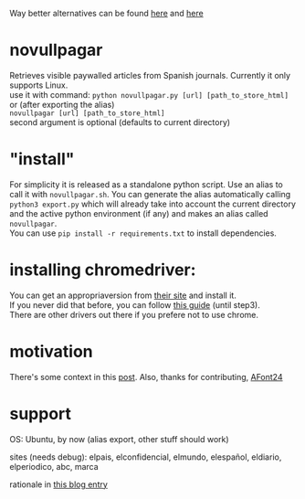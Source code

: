 Way better alternatives can be found [here](https://12ft.io/) and [here](https://gitlab.com/magnolia1234/bypass-paywalls-chrome-clean)


# novullpagar
Retrieves visible paywalled articles from Spanish journals. Currently it only supports Linux.  
use it with command: `python novullpagar.py [url] [path_to_store_html]`  
or (after exporting the alias)  
`novullpagar [url] [path_to_store_html]`  
second argument is optional (defaults to current directory)  

# "install"
For simplicity it is released as a standalone python script. Use an alias to call it with `novullpagar.sh`.
You can generate the alias automatically calling `python3 export.py` which will already take into account the current directory and the active python environment (if any) and makes an alias called `novullpagar`.  
You can use `pip install -r requirements.txt` to install dependencies.

# installing chromedriver:
You can get an appropriaversion from [their site](https://sites.google.com/a/chromium.org/chromedriver/downloads) and install it.  
If you never did that before, you can follow [this guide](https://tecadmin.net/setup-selenium-chromedriver-on-ubuntu/) (until step3).  
There are other drivers out there if you prefere not to use chrome.  

# motivation
There's some context in this [post](https://pastorjordi.github.io/blog/2021/spanish_paywalled_articles/). Also, thanks for contributing, [AFont24](https://github.com/AFont24)


# support
OS: Ubuntu, by now (alias export, other stuff should work)
  
sites (needs debug):  elpais, elconfidencial, elmundo, elespañol, eldiario, elperiodico, abc, marca


rationale in [this blog entry](https://pastorjordi.github.io/blog/2021/spanish_paywalled_articles/)
